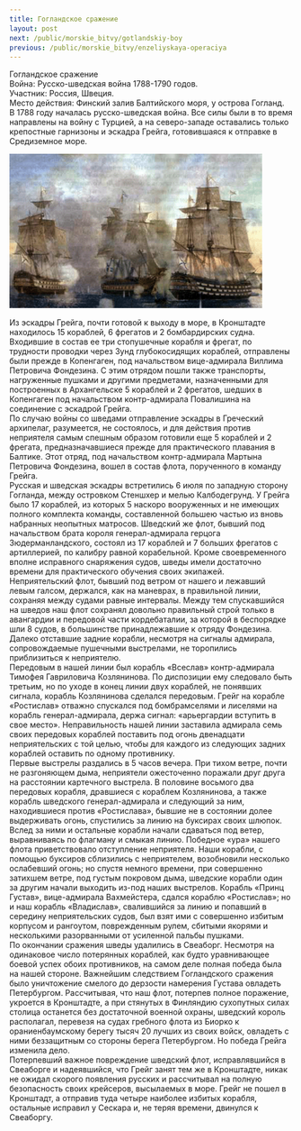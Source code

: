 ```yaml
---
title: Гогландское сражение
layout: post
next: /public/morskie_bitvy/gotlandskiy-boy
previous: /public/morskie_bitvy/enzeliyskaya-operaciya
---
```


Гогландское сражение   
Война: Русско-шведская война 1788-1790 годов.  
Участник: Россия, Швеция.  
Место действия: Финский залив Балтийского моря, у острова Гогланд.   
В 1788 году началась русско-шведская война. Все силы были в то время направлены на войну с Турцией, а на северо-западе оставались только крепостные гарнизоны и эскадра Грейга, готовившаяся к отправке в Средиземное море.   
  

![](/assets/img/Goglandskoe.gif)  

  
Из эскадры Грейга, почти готовой к выходу в море, в Кронштадте находилось 15 кораблей, 6 фрегатов и 2 бомбардирских судна. Входившие в состав ее три стопушечные корабля и фрегат, по трудности проводки через Зунд глубокосидящих кораблей, отправлены были прежде в Копенгаген, под начальством вице-адмирала Виллима Петровича Фондезина. С этим отрядом пошли также транспорты, нагруженные пушками и другими предметами, назначенными для построенных в Архангельске 5 кораблей и 2 фрегатов, шедших в Копенгаген под начальством контр-адмирала Повалишина на соединение с эскадрой Грейга.   
По случаю войны со шведами отправление эскадры в Греческий архипелаг, разумеется, не состоялось, и для действия против неприятеля самым спешным образом готовили еще 5 кораблей и 2 фрегата, предназначавшиеся прежде для практического плавания в Балтике. Этот отряд, под начальством контр-адмирала Мартына Петровича Фондезина, вошел в состав флота, порученного в команду Грейга.   
Русская и шведская эскадры встретились 6 июля по западную сторону Гогланда, между островком Стеншхер и мелью Калбодегрунд. У Грейга было 17 кораблей, из которых 5 наскоро вооруженных и не имеющих полного комплекта команды, составленной большею частью из вновь набранных неопытных матросов. Шведский же флот, бывший под начальством брата короля генерал-адмирала герцога Зюдерманландского, состоял из 17 кораблей и 7 больших фрегатов с артиллерией, по калибру равной корабельной. Кроме своевременного вполне исправного снаряжения судов, шведы имели достаточно времени для практического обучения своих экипажей.   
Неприятельский флот, бывший под ветром от нашего и лежавший левым галсом, держался, как на маневрах, в правильной линии, сохраняя между судами равные интервалы. Между тем спускавшийся на шведов наш флот сохранял довольно правильный строй только в авангардии и передовой части кордебаталии, за которой в беспорядке шли 8 судов, в большинстве принадлежавшие к отряду Фондезина. Далеко отставшие задние корабли, несмотря на сигналы адмирала, сопровождаемые пушечными выстрелами, не торопились приблизиться к неприятелю.   
Передовым в нашей линии был корабль «Всеслав» контр-адмирала Тимофея Гавриловича Козлянинова. По диспозиции ему следовало быть третьим, но по уходе в конец линии двух кораблей, не понявших сигнала, корабль Козлянинова сделался передовым. Грейг на корабле «Ростислав» отважно спускался под бомбрамселями и лиселями на корабль генерал-адмирала, держа сигнал: «арьергардии вступить в свое место». Неправильность нашей линии заставила адмирала семь своих передовых кораблей поставить под огонь двенадцати неприятельских с той целью, чтобы для каждого из следующих задних кораблей оставить по одному противнику.   
Первые выстрелы раздались в 5 часов вечера. При тихом ветре, почти не разгоняющем дыма, неприятели ожесточенно поражали друг друга на расстоянии картечного выстрела. В половине восьмого два передовых корабля, дравшиеся с кораблем Козлянинова, а также корабль шведского генерал-адмирала и следующий за ним, находившиеся против «Ростислава», бывшие не в состоянии долее выдерживать огонь, спустились за линию на буксирах своих шлюпок.   
Вслед за ними и остальные корабли начали сдаваться под ветер, выравниваясь по флагману и смыкая линию. Победное «ура» нашего флота приветствовало отступление неприятеля. Наши корабли, с помощью буксиров сблизились с неприятелем, возобновили несколько ослабевший огонь; но спустя немного времени, при совершенно затихшем ветре, под густым покровом дыма, шведские корабли один за другим начали выходить из-под наших выстрелов. Корабль «Принц Густав», вице-адмирала Вахмейстера, сдался кораблю «Ростислав»; но и наш корабль «Владислав», свалившийся за линию и попавший в середину неприятельских судов, был взят ими с совершенно избитым корпусом и рангоутом, поврежденным рулем, сбитыми якорями и несколькими разорванными от усиленной пальбы пушками.   
По окончании сражения шведы удалились в Свеаборг. Несмотря на одинаковое число потерянных кораблей, как будто уравнивающее боевой успех обоих противников, на самом деле полная победа была на нашей стороне. Важнейшим следствием Гогландского сражения было уничтожение смелого до дерзости намерения Густава овладеть Петербургом. Рассчитывая, что наш флот, потерпев полное поражение, укроется в Кронштадте, а при стянутых в Финляндию сухопутных силах столица останется без достаточной военной охраны, шведский король располагал, перевезя на судах гребного флота из Биорко к ораниенбаумскому берегу тысяч 20 лучших из своих войск, овладеть с ними беззащитным со стороны берега Петербургом. Но победа Грейга изменила дело.   
Потерпевший важное повреждение шведский флот, исправлявшийся в Свеаборге и надеявшийся, что Грейг занят тем же в Кронштадте, никак не ожидал скорого появления русских и рассчитывал на полную безопасность своих крейсеров, высылаемых в море. Грейг не пошел в Кронштадт, а отправив туда четыре наиболее избитых корабля, остальные исправил у Сескара и, не теряя времени, двинулся к Свеаборгу.
